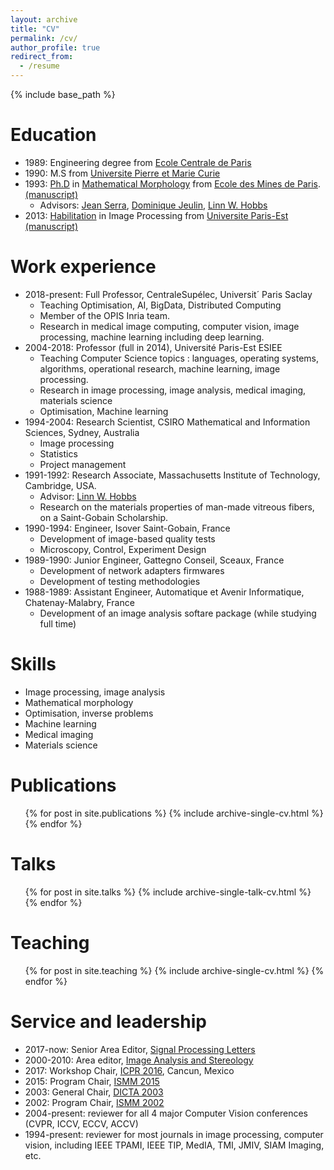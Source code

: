 ```yaml
---
layout: archive
title: "CV"
permalink: /cv/
author_profile: true
redirect_from:
  - /resume
---
```


{% include base_path %}

Education
======
* 1989: Engineering degree from [Ecole Centrale de Paris](http://www.centralesupelec.fr/en "now CentraleSupelec")
* 1990: M.S from [Universite Pierre et Marie Curie](http://www.upmc.fr/en/ "UPMC")
* 1993: [Ph.D](http://www.theses.fr/1993ENMP0433 "Entry") in
  [Mathematical Morphology](https://en.wikipedia.org/wiki/Mathematical_morphology)
  from
  [Ecole des Mines de Paris](http://www.mines-paristech.eu/). [(manuscript)](https://perso.esiee.fr/~talboth/these/talbot_these.pdf "in french") 
  * Advisors: [Jean Serra](https://en.wikipedia.org/wiki/Jean_Serra), [Dominique Jeulin](http://cmm.ensmp.fr/~jeulin/), [Linn W. Hobbs](https://dmse.mit.edu/faculty/profile/hobbs)
* 2013: [Habilitation](https://en.wikipedia.org/wiki/Habilitation "necessary for professorship") in Image Processing
  from [Universite Paris-Est](http://www.univ-paris-est.fr/en/)
  [(manuscript)](https://perso.esiee.fr/~talboth/these/memoire_habilitation_talbot.pdf "in english") 

Work experience
=====
* 2018-present: Full Professor, CentraleSup&eacute;lec, Universit&acute; Paris Saclay
  * Teaching Optimisation, AI, BigData, Distributed Computing
  * Member of the OPIS Inria team.
  * Research in medical image computing, computer vision, image processing, machine learning including deep learning.
* 2004-2018: Professor (full in 2014), Universit&eacute; Paris-Est ESIEE
  * Teaching Computer Science topics : languages, operating systems, algorithms, operational research, machine learning, image processing.
  * Research in image processing, image analysis, medical imaging, materials science
  * Optimisation, Machine learning
* 1994-2004: Research Scientist, CSIRO Mathematical and Information Sciences, Sydney, Australia
  * Image processing
  * Statistics
  * Project management
* 1991-1992: Research Associate, Massachusetts Institute of Technology, Cambridge, USA.
  * Advisor: [Linn W. Hobbs](https://dmse.mit.edu/faculty/profile/hobbs)
  * Research on the materials properties of man-made vitreous fibers, on a Saint-Gobain Scholarship.
* 1990-1994: Engineer, Isover Saint-Gobain, France
  * Development of image-based quality tests
  * Microscopy, Control, Experiment Design
* 1989-1990: Junior Engineer, Gattegno Conseil, Sceaux, France
  * Development of network adapters firmwares
  * Development of testing methodologies
* 1988-1989: Assistant Engineer, Automatique et Avenir Informatique, Chatenay-Malabry, France
  * Development of an image analysis softare package (while studying full time)
  
Skills
======
* Image processing, image analysis
* Mathematical morphology
* Optimisation, inverse problems
* Machine learning
* Medical imaging
* Materials science

Publications
======
  <ul>{% for post in site.publications %}
    {% include archive-single-cv.html %}
  {% endfor %}</ul>
  
Talks
======
  <ul>{% for post in site.talks %}
    {% include archive-single-talk-cv.html %}
  {% endfor %}</ul>
  
Teaching
======
  <ul>{% for post in site.teaching %}
    {% include archive-single-cv.html %}
  {% endfor %}</ul>
  
Service and leadership
======
* 2017-now: Senior Area Editor, [Signal Processing Letters](https://signalprocessingsociety.org/publications-resources/ieee-signal-processing-letters/ieee-signal-processing-letters)
* 2000-2010: Area editor, [Image Analysis and Stereology](https://www.ias-iss.org/ojs/IAS)
* 2017: Workshop Chair, [ICPR 2016](http://www.icpr2016.org/site/), Cancun, Mexico
* 2015: Program Chair, [ISMM 2015](http://mathematicalmorphology.org/ismm2015/ "with Laurent Najman")
* 2003: General Chair, [DICTA 2003](http://staff.itee.uq.edu.au/lovell/aprs/dicta2003/index.html)
* 2002: Program Chair, [ISMM 2002](https://books.google.fr/books?id=L1AYpP47NT8C)
* 2004-present: reviewer for all 4 major Computer Vision conferences (CVPR, ICCV, ECCV, ACCV)
* 1994-present: reviewer for most journals in image processing, computer vision, including IEEE TPAMI, IEEE TIP, MedIA, TMI, JMIV, SIAM Imaging, etc.
